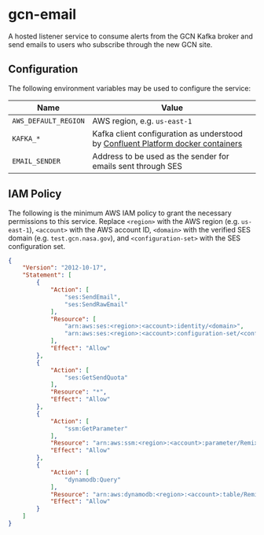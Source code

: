 # gcn-email

A hosted listener service to consume alerts from the GCN Kafka broker and send emails to users who subscribe through the new GCN site.

## Configuration

The following environment variables may be used to configure the service:

| Name                 | Value                                                                              |
| -------------------- | ---------------------------------------------------------------------------------- |
| `AWS_DEFAULT_REGION` | AWS region, e.g. `us-east-1`                                                       |
| `KAFKA_*`            | Kafka client configuration as understood by [Confluent Platform docker containers] |
| `EMAIL_SENDER`       | Address to be used as the sender for emails sent through SES                       |

## IAM Policy

The following is the minimum AWS IAM policy to grant the necessary permissions to this service. Replace `<region>` with the AWS region (e.g. `us-east-1`), `<account>` with the AWS account ID, `<domain>` with the verified SES domain (e.g. `test.gcn.nasa.gov`), and `<configuration-set>` with the SES configuration set.

```json
{
    "Version": "2012-10-17",
    "Statement": [
        {
            "Action": [
                "ses:SendEmail",
                "ses:SendRawEmail"
            ],
            "Resource": [
                "arn:aws:ses:<region>:<account>:identity/<domain>",
                "arn:aws:ses:<region>:<account>:configuration-set/<configuration-set>"
            ],
            "Effect": "Allow"
        },
        {
            "Action": [
                "ses:GetSendQuota"
            ],
            "Resource": "*",
            "Effect": "Allow"
        },
        {
            "Action": [
                "ssm:GetParameter"
            ],
            "Resource": "arn:aws:ssm:<region>:<account>:parameter/RemixGcnProduction/tables/email_notification_subscription",
            "Effect": "Allow"
        },
        {
            "Action": [
                "dynamodb:Query"
            ],
            "Resource": "arn:aws:dynamodb:<region>:<account>:table/RemixGcnProduction-EmailNotificationSubscriptionTable-*",
            "Effect": "Allow"
        }
    ]
}
```

[Confluent Platform docker containers]: https://docs.confluent.io/platform/current/installation/docker/config-reference.html
